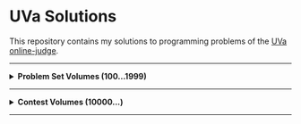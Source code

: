 # UVa Solutions

This repository contains my solutions to programming problems of the [UVa online-judge](https://onlinejudge.org/).

<hr>

<details>
    <summary><b>Problem Set Volumes (100...1999)</b></summary>
    <br>
    <details>
        <summary><b>Volume 15</b></summary>
        <table>
            <tr>
                <th>Problem Title</th>
                <th>Solution</th>
            </tr>
            <tr>
                <td><a href="https://onlinejudge.org/external/15/1585.pdf">1585 - Score</a></td>
                <td><a href="/src/main/java/io/github/tahanima/problemsetvolumes/volume15/_1585.java">[Link]</a></td>
            </tr>
        </table>
    </details>
</details>

<hr>

<details>
    <summary><b>Contest Volumes (10000...)</b></summary>
    <br>
    <details>
        <summary><b>Volume 131</b></summary>
        <table>
            <tr>
                <th>Problem Title</th>
                <th>Solution</th>
            </tr>
            <tr>
                <td><a href="https://onlinejudge.org/external/131/13130.pdf">13130 - Cacho</a></td>
                <td><a href="/src/main/java/io/github/tahanima/contestvolumes/volume131/_13130.java">[Link]</a></td>
            </tr>
        </table>
    </details>
</details>

<hr>
